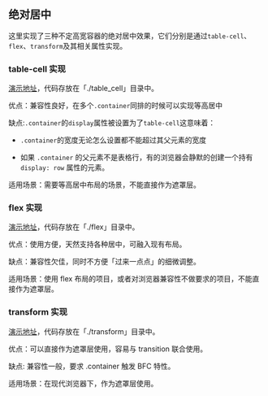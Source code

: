 ## 绝对居中

这里实现了三种不定高宽容器的绝对居中效果，它们分别是通过`table-cell`、`flex`、`transform`及其相关属性实现。

### table-cell 实现

[演示地址](https://jsfiddle.net/weijie/yr3x539r/4/)，代码存放在「./table_cell」目录中。

优点：兼容性良好，在多个`.container`同排的时候可以实现等高居中

缺点:`.container`的`display`属性被设置为了`table-cell`这意味着：

- `.container`的宽度无论怎么设置都不能超过其父元素的宽度

- 如果 `.container` 的父元素不是表格行，有的浏览器会静默的创建一个持有 `display: row` 属性的元素。

适用场景：需要等高居中布局的场景，不能直接作为遮罩层。

### flex 实现

[演示地址](https://jsfiddle.net/weijie/p53zdgL6/)，代码存放在「./flex」目录中。

优点：使用方便，天然支持各种居中，可融入现有布局。

缺点：兼容性欠佳，同时不方便「过来一点点」的细微调整。

适用场景：使用 flex 布局的项目，或者对浏览器兼容性不做要求的项目，不能直接作为遮罩层。

### transform 实现

[演示地址](https://jsfiddle.net/weijie/mr833a4t/)，代码存放在「./transform」目录中。

优点：可以直接作为遮罩层使用，容易与 transition 联合使用。

缺点: 兼容性一般，要求 .container 触发 BFC 特性。

适用场景：在现代浏览器下，作为遮罩层使用。